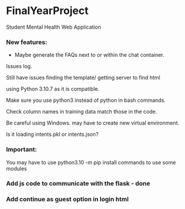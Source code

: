 # FinalYearProject
Student Mental Health Web Application 


### New features:
- Maybe generate the FAQs next to or within the chat container.


Issues log.

Still have issues finding the template/ getting server to find html

using Python 3.10.7 as it is compatible.

Make sure you use python3 instead of python in bash commands.

Check column names in training data match those in the code.

Be careful using Windows. may have to create new virtual environment.

Is it loading intents.pkl or intents.json?

### Important:
You may have to use python3.10 -m pip install commands to use some modules 


### Add js code to communicate with the flask - done

### Add continue as guest option in login html

